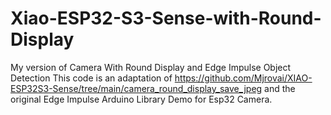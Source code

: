 # Xiao-ESP32-S3-Sense-with-Round-Display
My version of Camera With Round Display and Edge Impulse Object Detection
This code is an adaptation of https://github.com/Mjrovai/XIAO-ESP32S3-Sense/tree/main/camera_round_display_save_jpeg
and the original Edge Impulse Arduino Library Demo for Esp32 Camera.
